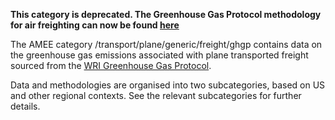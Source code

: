 **This category is deprecated. The Greenhouse Gas Protocol methodology
for air freighting can now be found
[here](Freight_transport_by_Greenhouse_Gas_Protocol)**

The AMEE category /transport/plane/generic/freight/ghgp contains data on
the greenhouse gas emissions associated with plane transported freight
sourced from the [WRI Greenhouse Gas
Protocol](http://www.ghgprotocol.org/calculation-tools/all-tools).

Data and methodologies are organised into two subcategories, based on US
and other regional contexts. See the relevant subcategories for further
details.
